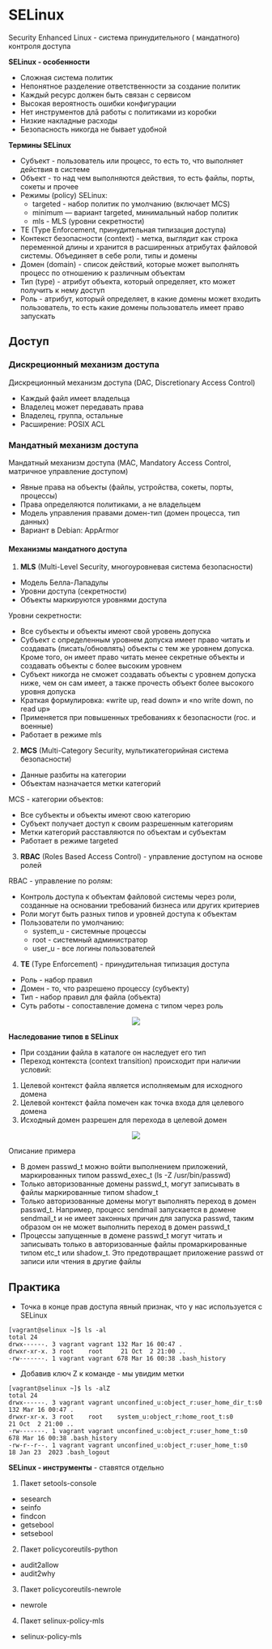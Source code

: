 # SELinux
Security Enhanced Linux - система принудительного ( мандатного) контроля доступа     

__SELinux - особенности__
- Сложная система политик
- Непонятное разделение ответственности за создание политик
- Каждый ресурс должен быть связан с сервисом
- Высокая вероятность ошибки конфигурации
- Нет инструментов длā работы с политиками из коробки
- Низкие накладные расходы
- Безопасность никогда не бывает удобной


__Термины SELinux__
- Субъект - пользователь или процесс, то есть то, что выполняет действия в системе
- Объект - то над чем выполняются действия, то есть файлы, порты, сокеты и прочее
- Режимы (policy) SELinux:
     - targeted - набор политик по умолчанию (включает MCS)
     - minimum — вариант targeted, минимальный набор политик
     - mls - MLS (уровни секретности)
- TE (Type Enforcement, принудительная типизация доступа)
- Контекст безопасности (context) - метка, выглядит как строка переменной длины и хранится в расширенных атрибутах файловой системы. Объединяет в себе роли, типы и домены
- Домен (domain) - список действий, которые может выполнять процесс по отношению к различным объектам
- Тип (type) - атрибут объекта, который определяет, кто может получитъ к нему доступ
- Роль - атрибут, который определяет, в какие домены может входить пользователь, то есть какие домены пользователь имеет право запускать

## Доступ
### Дискреционный механизм доступа
Дискреционный механизм доступа (DAC, Discretionary Access Control)
- Каждый файл имеет владельца
- Владелец может передавать права
- Владелец, группа, остальные
- Расширение: POSIX ACL

### Мандатный механизм доступа
Мандатный механизм доступа (MAC, Mandatory Access Control, матричное управление доступом)
- Явные права на объекты (файлы, устройства, сокеты, порты, процессы)
- Права определяются политиками, а не владельцем
- Модель управления правами домен-тип (домен процесса, тип данных)
- Вариант в Debian: AppArmor


#### Механизмы мандатного доступа
1. __MLS__ (Multi-Level Security, многоуровневая система безопасности)
- Модель Белла-Лападулы
- Уровни доступа (секретности)
- Объекты маркируются уровнями доступа         

Уровни секретности:
- Все субъекты и объекты имеют свой уровень допуска
- Субъект с определенным уровнем допуска имеет право читать и создавать (писать/обновлять) объекты с тем же уровнем допуска. Кроме того, он имеет право читать менее секретные объекты и создавать объекты с более высоким уровнем
- Субъект никогда не сможет создавать объекты с уровнем допуска ниже, чем он сам имеет, а также прочесть объект более высокого уровня допуска
- Краткая формулировка: «write up, read down» и «no write down, no read up»
- Применяется при повышенных требованиях к безопасности (гос. и военные)
- Работает в режиме mls


2. __MCS__ (Multi-Category Security, мультикатегорийная система безопасности)
- Данные разбиты на категории
- Объектам назначается метки категорий

MCS - категории объектов:
- Все субъекты и объекты имеют свою категорию
- Субъект получает доступ к своим разрешенным категориям
- Метки категорий расставляются по объектам и субъектам
- Работает в режиме targeted


3. __RBAC__ (Roles Based Access Control) - управление доступом на основе ролей

RBAC - управление по ролям:
- Контроль доступа к объектам файловой системы через роли, созданные на основании требований бизнеса или других критериев
- Роли могут быть разных типов и уровней доступа к объектам
- Пользователи по умолчанию:
   - system_u - системные процессы
   - root - системный администратор
   - user_u - все логины пользователей    

4. __TE__ (Type Enforcement) - принудительная типизация доступа
- Роль - набор правил
- Домен - то, что разрешено процессу (субъекту)
- Тип - набор правил для файла (объекта)
- Суть работы - сопоставление домена с типом через роль

<p align="center">
<image src="https://github.com/LLlMEJIb87/LINUX/blob/main/%D0%91%D0%B5%D0%B7%D0%BE%D0%BF%D0%B0%D1%81%D0%BD%D0%BE%D1%81%D1%82%D1%8C/Pictures/TE.PNG">
</p>


__Наследование типов в SELinux__
- При создании файла в каталоге он наследует его тип
- Переход контекста (context transition) происходит при
наличии условий:
1. Целевой контекст файла является исполняемым для исходного домена
2. Целевой контекст файла помечен как точка входа для целевого домена
3. Исходный домен разрешен для перехода в целевой домен

<p align="center">
<image src="https://github.com/LLlMEJIb87/LINUX/blob/main/%D0%91%D0%B5%D0%B7%D0%BE%D0%BF%D0%B0%D1%81%D0%BD%D0%BE%D1%81%D1%82%D1%8C/Pictures/perehod_konteksta.PNG">
</p>

Описание примера     
- В домен passwd_t можно войти выполнением приложений, маркированных типом passwd_exec_t (ls -Z /usr/bin/passwd)
- Только авторизованные домены passwd_t, могут записывать в файлы маркированные типом shadow_t
- Только авторизованные домены могут выполнять переход в домен passwd_t. Например, процесс sendmail запускается в домене sendmail_t и не имеет законных причин для запуска passwd, таким образом он не может выполнить
переход в домен passwd_t
- Процессы запущенные в домене passwd_t могут читать и записывать только в авторизованные файлы промаркированные типом etc_t или shadow_t. Это предотвращает приложение passwd от записи или чтения в другие файлы

## Практика
- Точка в конце прав доступа явный признак, что у нас используется с SELinux 
```
[vagrant@selinux ~]$ ls -al
total 24
drwx------. 3 vagrant vagrant 132 Mar 16 00:47 .
drwxr-xr-x. 3 root    root     21 Oct  2 21:00 ..
-rw-------. 1 vagrant vagrant 678 Mar 16 00:38 .bash_history
```
- Добавив ключ Z к команде - мы увидим метки
```
[vagrant@selinux ~]$ ls -alZ
total 24
drwx------. 3 vagrant vagrant unconfined_u:object_r:user_home_dir_t:s0 132 Mar 16 00:47 .
drwxr-xr-x. 3 root    root    system_u:object_r:home_root_t:s0          21 Oct  2 21:00 ..
-rw-------. 1 vagrant vagrant unconfined_u:object_r:user_home_t:s0     678 Mar 16 00:38 .bash_history
-rw-r--r--. 1 vagrant vagrant unconfined_u:object_r:user_home_t:s0      18 Jan 23  2023 .bash_logout
```

__SELinux - инструменты__ - ставятся отдельно
1. Пакет setools-console
- sesearch
- seinfo
- findcon
- getsebool
- setsebool
2. Пакет policycoreutils-python
- audit2allow
- audit2why
3. Пакет policycoreutils-newrole
- newrole
4. Пакет selinux-policy-mls
- selinux-policy-mls


